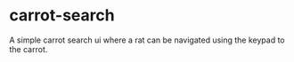 # carrot-search
A simple carrot search ui where a rat can be navigated using the keypad to the carrot.
